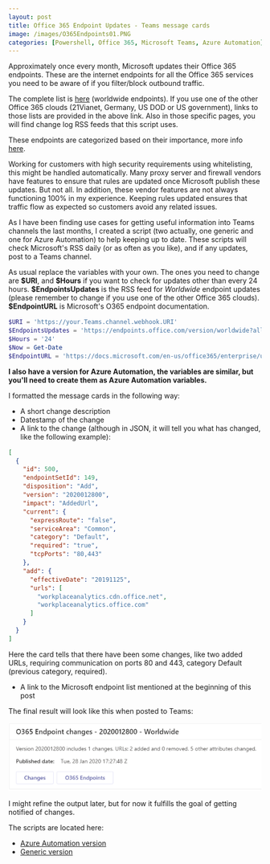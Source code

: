 ```yaml
---
layout: post
title: Office 365 Endpoint Updates - Teams message cards
image: /images/O365Endpoints01.PNG
categories: [Powershell, Office 365, Microsoft Teams, Azure Automation]
---
```


Approximately once every month, Microsoft updates their Office 365 endpoints. These are the internet endpoints for all the Office 365 services you need to be aware of if you filter/block outbound traffic.

The complete list is [here](https://docs.microsoft.com/en-us/office365/enterprise/urls-and-ip-address-ranges) (worldwide endpoints). If you use one of the other Office 365 clouds (21Vianet, Germany, US DOD or US government), links to those lists are provided in the above link. Also in those specific pages, you will find change log RSS feeds that this script uses. 

These endpoints are categorized based on their importance, more info [here](https://aka.ms/pnc).

Working for customers with high security requirements using whitelisting, this might be handled automatically. Many proxy server and firewall vendors have features to ensure that rules are updated once Microsoft publish these updates. But not all. In addition, these vendor features are not always functioning 100% in my experience. Keeping rules updated ensures that traffic flow as expected so customers avoid any related issues.

As I have been finding use cases for getting useful information into Teams channels the last months, I created a script (two actually, one generic and one for Azure Automation) to help keeping up to date. These scripts will check Microsoft's RSS daily (or as often as you like), and if any updates, post to a Teams channel.

As usual replace the variables with your own. The ones you need to change are **\$URI**, and **\$Hours** if you want to check for updates other than every 24 hours. **\$EndpointsUpdates** is the RSS feed for *Worldwide* endpoint updates (please remember to change if you use one of the other Office 365 clouds). **\$EndpointURL** is Microsoft's O365 endpoint documentation.

```powershell
$URI = 'https://your.Teams.channel.webhook.URI'
$EndpointsUpdates = 'https://endpoints.office.com/version/worldwide?allversions=true&format=rss&clientrequestid=b10c5ed1-bad1-445f-b386-b919946339a7'
$Hours = '24'
$Now = Get-Date
$EndpointURL = 'https://docs.microsoft.com/en-us/office365/enterprise/urls-and-ip-address-ranges'
```

**I also have a version for Azure Automation, the variables are similar, but you'll need to create them as Azure Automation variables.**

I formatted the message cards in the following way:

- A short change description
- Datestamp of the change
- A link to the change (although in JSON, it will tell you what has changed, like the following example):

```json
[
  {
    "id": 500,
    "endpointSetId": 149,
    "disposition": "Add",
    "version": "2020012800",
    "impact": "AddedUrl",
    "current": {
      "expressRoute": "false",
      "serviceArea": "Common",
      "category": "Default",
      "required": "true",
      "tcpPorts": "80,443"
    },
    "add": {
      "effectiveDate": "20191125",
      "urls": [
        "workplaceanalytics.cdn.office.net",
        "workplaceanalytics.office.com"
      ]
    }
  }
]
```

Here the card tells that there have been some changes, like two added URLs, requiring communication on ports 80 and 443, category Default (previous category, required).

- A link to the Microsoft endpoint list mentioned at the beginning of this post

The final result will look like this when posted to Teams:

![](/images/O365Endpoints01.PNG)

I might refine the output later, but for now it fulfills the goal of getting notified of changes.

The scripts are located here:
- [Azure Automation version](https://github.com/einast/PS_M365_scripts/blob/master/AzureAutomation/O365EndpointUpdatesAzureAutomation.ps1)
- [Generic version](https://github.com/einast/PS_M365_scripts/blob/master/O365EndpointUpdatesGeneric.ps1)